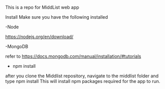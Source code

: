 This is a repo for MiddList web app

Install
Make sure you  have the following installed


  -Node

  https://nodejs.org/en/download/
  
  -MongoDB

  refer to https://docs.mongodb.com/manual/installation/#tutorials


  - npm install

  after you clone the Middlist repository, navigate to the middlist folder and type npm install
  This will install npm packages required for the app to run.
